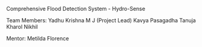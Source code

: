 Comprehensive Flood Detection System - Hydro-Sense 

Team Members:
  Yadhu Krishna M J (Project Lead)
  Kavya Pasagadha 
  Tanuja Kharol
  Nikhil 

Mentor:
  Metilda Florence
